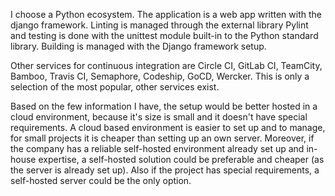 I choose a Python ecosystem. The application is a web app written with the django framework. Linting is managed through the external library Pylint and testing is done with the unittest module built-in to the Python standard library. Building is managed with the Django framework setup.

Other services for continuous integration are Circle CI, GitLab CI, TeamCity, Bamboo, Travis CI, Semaphore, Codeship, GoCD, Wercker. This is only a selection of the most popular, other services exist.

Based on the few information I have, the setup would be better hosted in a cloud environment, because it's size is small and it doesn't have special requirements. A cloud based environment is easier to set up and to manage, for small projects it is cheaper than setting up an own server. Moreover, if the company has a reliable self-hosted environment already set up and in-house expertise, a self-hosted solution could be preferable and cheaper (as the server is already set up). Also if the project has special requirements, a self-hosted server could be the only option.
